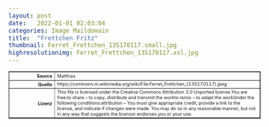```yaml
---
layout: post
date:   2022-01-01 02:03:04
categories: Image Maildomain
title:  "Frettchen Fritz"
thumbnail: Ferret_Frettchen_135170117.small.jpg
highresolutionimg: Ferret_Frettchen_135170117.xxl.jpg
---
```


<div class="entry-content">

<table style="font-size: xx-small" border="1" cellpadding="2">
<tbody>
<tr>
<th style="text-align: right" width="81"><strong>Source</strong></th>
<td>Matthias</td>
</tr>
<tr>
<th style="text-align: right" width="81"><strong>Quelle</strong></th>
<td>https://commons.m.wikimedia.org/wiki/File:Ferret_Frettchen_(135170117).jpeg</td>
</tr>
<tr>
<th style="text-align: right" width="81"><strong>Lizenz</strong></th>
<td>This file is licensed under the Creative Commons Attribution 3.0 Unported license.You are free:to share – to copy, distribute and transmit the workto remix – to adapt the workUnder the following conditions:attribution – You must give appropriate credit, provide a link to the license, and indicate if changes were made. You may do so in any reasonable manner, but not in any way that suggests the licensor endorses you or your use.</td>
</tr>
</tbody>
</table>
<p>&nbsp;</p>

</div><!-- .entry-content -->
